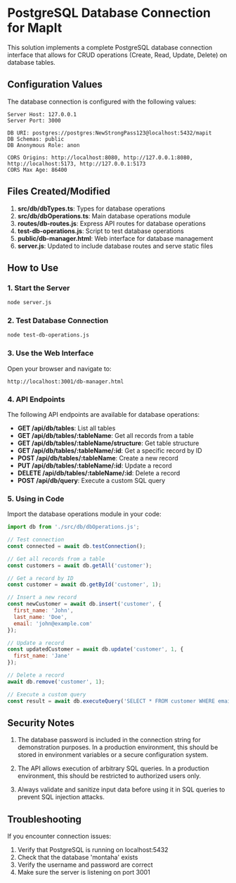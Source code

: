 # PostgreSQL Database Connection for MapIt

This solution implements a complete PostgreSQL database connection interface that allows for CRUD operations (Create, Read, Update, Delete) on database tables.

## Configuration Values

The database connection is configured with the following values:

```
Server Host: 127.0.0.1
Server Port: 3000

DB URI: postgres://postgres:NewStrongPass123@localhost:5432/mapit
DB Schemas: public
DB Anonymous Role: anon

CORS Origins: http://localhost:8080, http://127.0.0.1:8080, http://localhost:5173, http://127.0.0.1:5173
CORS Max Age: 86400
```

## Files Created/Modified

1. **src/db/dbTypes.ts**: Types for database operations
2. **src/db/dbOperations.ts**: Main database operations module
3. **routes/db-routes.js**: Express API routes for database operations
4. **test-db-operations.js**: Script to test database operations
5. **public/db-manager.html**: Web interface for database management
6. **server.js**: Updated to include database routes and serve static files

## How to Use

### 1. Start the Server

```bash
node server.js
```

### 2. Test Database Connection

```bash
node test-db-operations.js
```

### 3. Use the Web Interface

Open your browser and navigate to:
```
http://localhost:3001/db-manager.html
```

### 4. API Endpoints

The following API endpoints are available for database operations:

- **GET /api/db/tables**: List all tables
- **GET /api/db/tables/:tableName**: Get all records from a table
- **GET /api/db/tables/:tableName/structure**: Get table structure
- **GET /api/db/tables/:tableName/:id**: Get a specific record by ID
- **POST /api/db/tables/:tableName**: Create a new record
- **PUT /api/db/tables/:tableName/:id**: Update a record
- **DELETE /api/db/tables/:tableName/:id**: Delete a record
- **POST /api/db/query**: Execute a custom SQL query

### 5. Using in Code

Import the database operations module in your code:

```javascript
import db from './src/db/dbOperations.js';

// Test connection
const connected = await db.testConnection();

// Get all records from a table
const customers = await db.getAll('customer');

// Get a record by ID
const customer = await db.getById('customer', 1);

// Insert a new record
const newCustomer = await db.insert('customer', {
  first_name: 'John',
  last_name: 'Doe',
  email: 'john@example.com'
});

// Update a record
const updatedCustomer = await db.update('customer', 1, {
  first_name: 'Jane'
});

// Delete a record
await db.remove('customer', 1);

// Execute a custom query
const result = await db.executeQuery('SELECT * FROM customer WHERE email LIKE $1', ['%example.com']);
```

## Security Notes

1. The database password is included in the connection string for demonstration purposes. In a production environment, this should be stored in environment variables or a secure configuration system.

2. The API allows execution of arbitrary SQL queries. In a production environment, this should be restricted to authorized users only.

3. Always validate and sanitize input data before using it in SQL queries to prevent SQL injection attacks.

## Troubleshooting

If you encounter connection issues:

1. Verify that PostgreSQL is running on localhost:5432
2. Check that the database 'montaha' exists
3. Verify the username and password are correct
4. Make sure the server is listening on port 3001